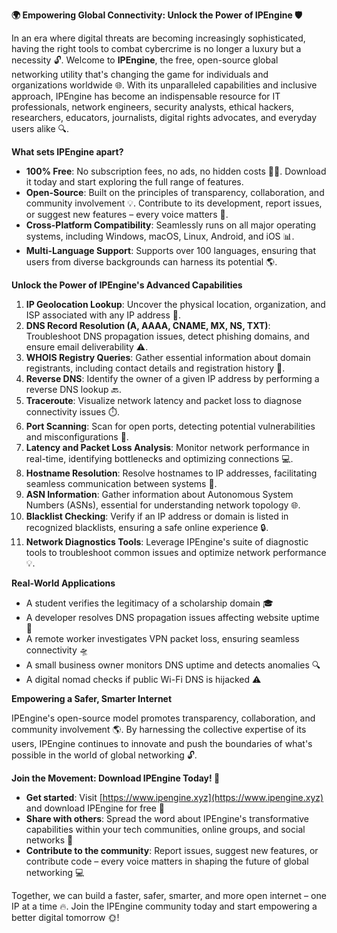 **🌍 Empowering Global Connectivity: Unlock the Power of IPEngine 🛡️**

In an era where digital threats are becoming increasingly sophisticated, having the right tools to combat cybercrime is no longer a luxury but a necessity 🔓. Welcome to **IPEngine**, the free, open-source global networking utility that's changing the game for individuals and organizations worldwide 🌐. With its unparalleled capabilities and inclusive approach, IPEngine has become an indispensable resource for IT professionals, network engineers, security analysts, ethical hackers, researchers, educators, journalists, digital rights advocates, and everyday users alike 🔍.

**What sets IPEngine apart?**

*   **100% Free**: No subscription fees, no ads, no hidden costs 🙅‍♂️. Download it today and start exploring the full range of features.
*   **Open-Source**: Built on the principles of transparency, collaboration, and community involvement 💡. Contribute to its development, report issues, or suggest new features – every voice matters 🤝.
*   **Cross-Platform Compatibility**: Seamlessly runs on all major operating systems, including Windows, macOS, Linux, Android, and iOS 📊.
*   **Multi-Language Support**: Supports over 100 languages, ensuring that users from diverse backgrounds can harness its potential 🌎.

**Unlock the Power of IPEngine's Advanced Capabilities**

1.  **IP Geolocation Lookup**: Uncover the physical location, organization, and ISP associated with any IP address 📍.
2.  **DNS Record Resolution (A, AAAA, CNAME, MX, NS, TXT)**: Troubleshoot DNS propagation issues, detect phishing domains, and ensure email deliverability ⚠️.
3.  **WHOIS Registry Queries**: Gather essential information about domain registrants, including contact details and registration history 📝.
4.  **Reverse DNS**: Identify the owner of a given IP address by performing a reverse DNS lookup 🔙.
5.  **Traceroute**: Visualize network latency and packet loss to diagnose connectivity issues ⏱️.
6.  **Port Scanning**: Scan for open ports, detecting potential vulnerabilities and misconfigurations 🚨.
7.  **Latency and Packet Loss Analysis**: Monitor network performance in real-time, identifying bottlenecks and optimizing connections 💻.
8.  **Hostname Resolution**: Resolve hostnames to IP addresses, facilitating seamless communication between systems 📡.
9.  **ASN Information**: Gather information about Autonomous System Numbers (ASNs), essential for understanding network topology 🌐.
10. **Blacklist Checking**: Verify if an IP address or domain is listed in recognized blacklists, ensuring a safe online experience 🔒.
11. **Network Diagnostics Tools**: Leverage IPEngine's suite of diagnostic tools to troubleshoot common issues and optimize network performance 💡.

**Real-World Applications**

*   A student verifies the legitimacy of a scholarship domain 🎓
*   A developer resolves DNS propagation issues affecting website uptime 🚀
*   A remote worker investigates VPN packet loss, ensuring seamless connectivity 🛸
*   A small business owner monitors DNS uptime and detects anomalies 🔍
*   A digital nomad checks if public Wi-Fi DNS is hijacked ⚠️

**Empowering a Safer, Smarter Internet**

IPEngine's open-source model promotes transparency, collaboration, and community involvement 🌎. By harnessing the collective expertise of its users, IPEngine continues to innovate and push the boundaries of what's possible in the world of global networking 🔓.

**Join the Movement: Download IPEngine Today! 🚀**

*   **Get started**: Visit [https://www.ipengine.xyz](https://www.ipengine.xyz) and download IPEngine for free 🎁
*   **Share with others**: Spread the word about IPEngine's transformative capabilities within your tech communities, online groups, and social networks 📢
*   **Contribute to the community**: Report issues, suggest new features, or contribute code – every voice matters in shaping the future of global networking 💻

Together, we can build a faster, safer, smarter, and more open internet – one IP at a time 🔥. Join the IPEngine community today and start empowering a better digital tomorrow 🌞!